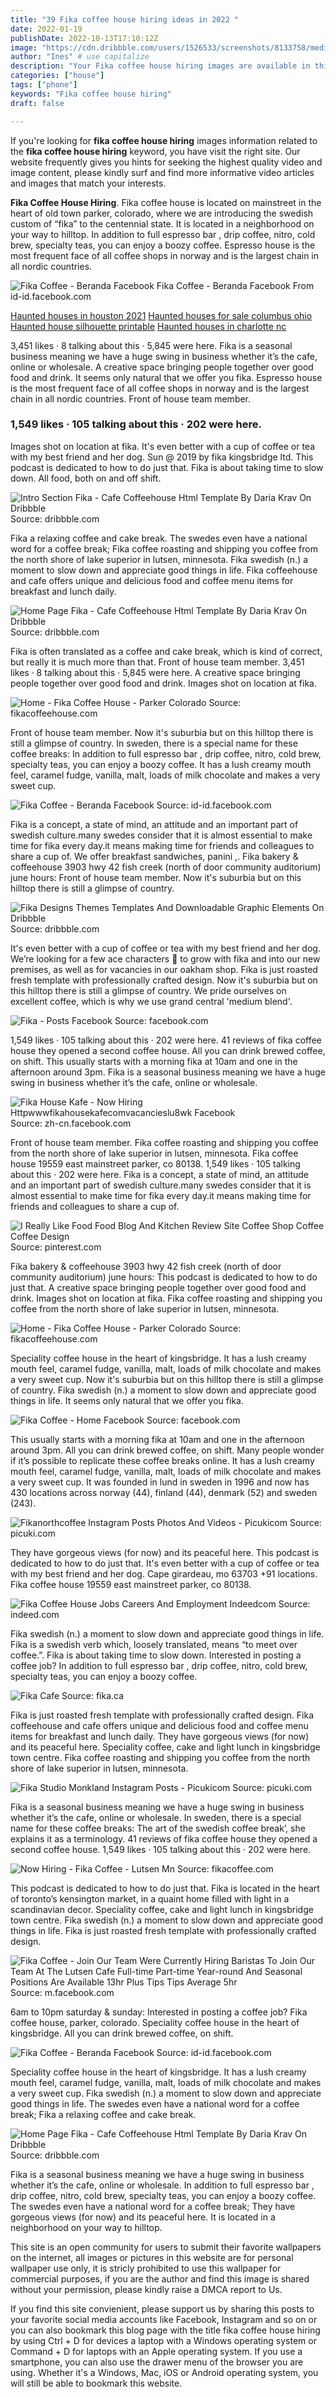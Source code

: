```yaml
---
title: "39 Fika coffee house hiring ideas in 2022 "
date: 2022-01-19
publishDate: 2022-10-13T17:10:12Z
image: "https://cdn.dribbble.com/users/1526533/screenshots/8133758/media/47153526da077e9e2a0847d4c7324db2.jpg?compress=1&amp;resize=400x300"
author: "Ines" # use capitalize
description: "Your Fika coffee house hiring images are available in this site. Fika coffee house hiring are a topic that is being searched for and liked by netizens now. You can Get the Fika coffee house hiring files here. Download all royalty-free images."
categories: ["house"]
tags: ["phone"]
keywords: "Fika coffee house hiring"
draft: false

---
```


If you're looking for **fika coffee house hiring** images information related to the **fika coffee house hiring** keyword, you have visit the right  site.  Our website frequently  gives you  hints  for seeking  the highest  quality video and image  content, please kindly surf and find more informative video articles and images  that match your interests.

**Fika Coffee House Hiring**. Fika coffee house is located on mainstreet in the heart of old town parker, colorado, where we are introducing the swedish custom of “fika” to the centennial state. It is located in a neighborhood on your way to hilltop. In addition to full espresso bar , drip coffee, nitro, cold brew, specialty teas, you can enjoy a boozy coffee. Espresso house is the most frequent face of all coffee shops in norway and is the largest chain in all nordic countries.

![Fika Coffee - Beranda Facebook](https://lookaside.fbsbx.com/lookaside/crawler/media/?media_id=3059386670827532 "Fika Coffee - Beranda Facebook")
Fika Coffee - Beranda Facebook From id-id.facebook.com

[Haunted houses in houston 2021](/haunted-houses-in-houston-2021/)
[Haunted houses for sale columbus ohio](/haunted-houses-for-sale-columbus-ohio/)
[Haunted house silhouette printable](/haunted-house-silhouette-printable/)
[Haunted houses in charlotte nc](/haunted-houses-in-charlotte-nc/)

3,451 likes · 8 talking about this · 5,845 were here. Fika is a seasonal business meaning we have a huge swing in business whether it’s the cafe, online or wholesale. A creative space bringing people together over good food and drink. It seems only natural that we offer you fika. Espresso house is the most frequent face of all coffee shops in norway and is the largest chain in all nordic countries. Front of house team member.

### 1,549 likes · 105 talking about this · 202 were here.

Images shot on location at fika. It&#039;s even better with a cup of coffee or tea with my best friend and her dog. Sun @ 2019 by fika kingsbridge ltd. This podcast is dedicated to how to do just that. Fika is about taking time to slow down. All food, both on and off shift.


![Intro Section Fika - Cafe Coffeehouse Html Template By Daria Krav On Dribbble](https://cdn.dribbble.com/users/1526533/screenshots/6736226/attachments/1438492/custom_preset_copy_3.jpg?compress=1&amp;resize=400x300 "Intro Section Fika - Cafe Coffeehouse Html Template By Daria Krav On Dribbble")
Source: dribbble.com

Fika a relaxing coffee and cake break. The swedes even have a national word for a coffee break; Fika coffee roasting and shipping you coffee from the north shore of lake superior in lutsen, minnesota. Fika swedish (n.) a moment to slow down and appreciate good things in life. Fika coffeehouse and cafe offers unique and delicious food and coffee menu items for breakfast and lunch daily.

![Home Page Fika - Cafe Coffeehouse Html Template By Daria Krav On Dribbble](https://cdn.dribbble.com/users/1526533/screenshots/6736268/custom_preset_copy_5_4x.jpg "Home Page Fika - Cafe Coffeehouse Html Template By Daria Krav On Dribbble")
Source: dribbble.com

Fika is often translated as a coffee and cake break, which is kind of correct, but really it is much more than that. Front of house team member. 3,451 likes · 8 talking about this · 5,845 were here. A creative space bringing people together over good food and drink. Images shot on location at fika.

![Home - Fika Coffee House - Parker Colorado](https://www.fikacoffeehouse.com/assets/images/webLogo.png "Home - Fika Coffee House - Parker Colorado")
Source: fikacoffeehouse.com

Front of house team member. Now it&#039;s suburbia but on this hilltop there is still a glimpse of country. In sweden, there is a special name for these coffee breaks: In addition to full espresso bar , drip coffee, nitro, cold brew, specialty teas, you can enjoy a boozy coffee. It has a lush creamy mouth feel, caramel fudge, vanilla, malt, loads of milk chocolate and makes a very sweet cup.

![Fika Coffee - Beranda Facebook](https://lookaside.fbsbx.com/lookaside/crawler/media/?media_id=3059386670827532 "Fika Coffee - Beranda Facebook")
Source: id-id.facebook.com

Fika is a concept, a state of mind, an attitude and an important part of swedish culture.many swedes consider that it is almost essential to make time for fika every day.it means making time for friends and colleagues to share a cup of. We offer breakfast sandwiches, panini ,. Fika bakery &amp; coffeehouse 3903 hwy 42 fish creek (north of door community auditorium) june hours: Front of house team member. Now it&#039;s suburbia but on this hilltop there is still a glimpse of country.

![Fika Designs Themes Templates And Downloadable Graphic Elements On Dribbble](https://cdn.dribbble.com/users/768199/screenshots/5054367/5a8a6993-3_copy_copy.jpg?compress=1&amp;resize=400x300 "Fika Designs Themes Templates And Downloadable Graphic Elements On Dribbble")
Source: dribbble.com

It&#039;s even better with a cup of coffee or tea with my best friend and her dog. We’re looking for a few ace characters 💯 to grow with fika and into our new premises, as well as for vacancies in our oakham shop. Fika is just roasted fresh template with professionally crafted design. Now it&#039;s suburbia but on this hilltop there is still a glimpse of country. We pride ourselves on excellent coffee, which is why we use grand central &#039;medium blend&#039;.

![Fika - Posts Facebook](https://lookaside.fbsbx.com/lookaside/crawler/media/?media_id=308710691092078 "Fika - Posts Facebook")
Source: facebook.com

1,549 likes · 105 talking about this · 202 were here. 41 reviews of fika coffee house they opened a second coffee house. All you can drink brewed coffee, on shift. This usually starts with a morning fika at 10am and one in the afternoon around 3pm. Fika is a seasonal business meaning we have a huge swing in business whether it’s the cafe, online or wholesale.

![Fika House Kafe - Now Hiring Httpwwwfikahousekafecomvacancieslu8wk Facebook](https://lookaside.fbsbx.com/lookaside/crawler/media/?media_id=1039991762709253 "Fika House Kafe - Now Hiring Httpwwwfikahousekafecomvacancieslu8wk Facebook")
Source: zh-cn.facebook.com

Front of house team member. Fika coffee roasting and shipping you coffee from the north shore of lake superior in lutsen, minnesota. Fika coffee house 19559 east mainstreet parker, co 80138. 1,549 likes · 105 talking about this · 202 were here. Fika is a concept, a state of mind, an attitude and an important part of swedish culture.many swedes consider that it is almost essential to make time for fika every day.it means making time for friends and colleagues to share a cup of.

![I Really Like Food Food Blog And Kitchen Review Site Coffee Shop Coffee Coffee Design](https://i.pinimg.com/originals/04/6d/40/046d409d5112f163c7e6a9390d6b211c.jpg "I Really Like Food Food Blog And Kitchen Review Site Coffee Shop Coffee Coffee Design")
Source: pinterest.com

Fika bakery &amp; coffeehouse 3903 hwy 42 fish creek (north of door community auditorium) june hours: This podcast is dedicated to how to do just that. A creative space bringing people together over good food and drink. Images shot on location at fika. Fika coffee roasting and shipping you coffee from the north shore of lake superior in lutsen, minnesota.

![Home - Fika Coffee House - Parker Colorado](https://www.fikacoffeehouse.com/assets/images/mainPic.jpg "Home - Fika Coffee House - Parker Colorado")
Source: fikacoffeehouse.com

Speciality coffee house in the heart of kingsbridge. It has a lush creamy mouth feel, caramel fudge, vanilla, malt, loads of milk chocolate and makes a very sweet cup. Now it&#039;s suburbia but on this hilltop there is still a glimpse of country. Fika swedish (n.) a moment to slow down and appreciate good things in life. It seems only natural that we offer you fika.

![Fika Coffee - Home Facebook](https://lookaside.fbsbx.com/lookaside/crawler/media/?media_id=1111167812316104 "Fika Coffee - Home Facebook")
Source: facebook.com

This usually starts with a morning fika at 10am and one in the afternoon around 3pm. All you can drink brewed coffee, on shift. Many people wonder if it’s possible to replicate these coffee breaks online. It has a lush creamy mouth feel, caramel fudge, vanilla, malt, loads of milk chocolate and makes a very sweet cup. It was founded in lund in sweden in 1996 and now has 430 locations across norway (44), finland (44), denmark (52) and sweden (243).

![Fikanorthcoffee Instagram Posts Photos And Videos - Picukicom](https://scontent-yyz1-1.cdninstagram.com/v/t51.2885-15/e35/54513457_2597947070279192_5746905263345311963_n.jpg?_nc_ht=scontent-yyz1-1.cdninstagram.com&amp;_nc_cat=108&amp;_nc_ohc=6sFyoxocVSkAX_jnE-9&amp;oh=ed7686647d0c959c2ecc3bd212a85d75&amp;oe=5E902C5A "Fikanorthcoffee Instagram Posts Photos And Videos - Picukicom")
Source: picuki.com

They have gorgeous views (for now) and its peaceful here. This podcast is dedicated to how to do just that. It&#039;s even better with a cup of coffee or tea with my best friend and her dog. Cape girardeau, mo 63703 +91 locations. Fika coffee house 19559 east mainstreet parker, co 80138.

![Fika Coffee House Jobs Careers And Employment Indeedcom](https://d3hbwax96mbv6t.cloudfront.net/cmp/_s/w/assets/placeholder-logo-128-ab7d0a.png "Fika Coffee House Jobs Careers And Employment Indeedcom")
Source: indeed.com

Fika swedish (n.) a moment to slow down and appreciate good things in life. Fika is a swedish verb which, loosely translated, means “to meet over coffee.”. Fika is about taking time to slow down. Interested in posting a coffee job? In addition to full espresso bar , drip coffee, nitro, cold brew, specialty teas, you can enjoy a boozy coffee.

![Fika Cafe](https://images.squarespace-cdn.com/content/v1/59382d0f8419c22045f22376/1582929849275-5EIMJ5NBSYEHFL9XKJ4B/fullsizeoutput_9079.jpg "Fika Cafe")
Source: fika.ca

Fika is just roasted fresh template with professionally crafted design. Fika coffeehouse and cafe offers unique and delicious food and coffee menu items for breakfast and lunch daily. They have gorgeous views (for now) and its peaceful here. Speciality coffee, cake and light lunch in kingsbridge town centre. Fika coffee roasting and shipping you coffee from the north shore of lake superior in lutsen, minnesota.

![Fika Studio Monkland Instagram Posts - Picukicom](https://scontent-yyz1-1.cdninstagram.com/v/t51.2885-15/e35/92399041_1332139710303497_7959114678098744565_n.jpg?_nc_ht=scontent-yyz1-1.cdninstagram.com&amp;_nc_cat=105&amp;_nc_ohc=g1OgdqF6SyAAX_l814p&amp;se=7&amp;tp=1&amp;oh=1a894890e3968d0a4aa51f7793d3074e&amp;oe=600EBCEA&amp;ig_cache_key=MjI5MDE3MjUxOTYxNTc1NTEwMg%3D%3D.2 "Fika Studio Monkland Instagram Posts - Picukicom")
Source: picuki.com

Fika is a seasonal business meaning we have a huge swing in business whether it’s the cafe, online or wholesale. In sweden, there is a special name for these coffee breaks: The art of the swedish coffee break’, she explains it as a terminology. 41 reviews of fika coffee house they opened a second coffee house. 1,549 likes · 105 talking about this · 202 were here.

![Now Hiring - Fika Coffee - Lutsen Mn](https://cdn.shopify.com/s/files/1/1288/6701/files/Fika_Nov2020-24-_1_2048x2048.jpg?v=1616429746 "Now Hiring - Fika Coffee - Lutsen Mn")
Source: fikacoffee.com

This podcast is dedicated to how to do just that. Fika is located in the heart of toronto’s kensington market, in a quaint home filled with light in a scandinavian decor. Speciality coffee, cake and light lunch in kingsbridge town centre. Fika swedish (n.) a moment to slow down and appreciate good things in life. Fika is just roasted fresh template with professionally crafted design.

![Fika Coffee - Join Our Team Were Currently Hiring Baristas To Join Our Team At The Lutsen Cafe Full-time Part-time Year-round And Seasonal Positions Are Available 13hr Plus Tips Tips Average 5hr](https://lookaside.fbsbx.com/lookaside/crawler/media/?media_id=3386567248109471 "Fika Coffee - Join Our Team Were Currently Hiring Baristas To Join Our Team At The Lutsen Cafe Full-time Part-time Year-round And Seasonal Positions Are Available 13hr Plus Tips Tips Average 5hr")
Source: m.facebook.com

6am to 10pm saturday &amp; sunday: Interested in posting a coffee job? Fika coffee house, parker, colorado. Speciality coffee house in the heart of kingsbridge. All you can drink brewed coffee, on shift.

![Fika Coffee - Beranda Facebook](https://lookaside.fbsbx.com/lookaside/crawler/media/?media_id=3605393559560171 "Fika Coffee - Beranda Facebook")
Source: id-id.facebook.com

Speciality coffee house in the heart of kingsbridge. It has a lush creamy mouth feel, caramel fudge, vanilla, malt, loads of milk chocolate and makes a very sweet cup. Fika swedish (n.) a moment to slow down and appreciate good things in life. The swedes even have a national word for a coffee break; Fika a relaxing coffee and cake break.

![Home Page Fika - Cafe Coffeehouse Html Template By Daria Krav On Dribbble](https://cdn.dribbble.com/users/1526533/screenshots/8133758/media/47153526da077e9e2a0847d4c7324db2.jpg?compress=1&amp;resize=400x300 "Home Page Fika - Cafe Coffeehouse Html Template By Daria Krav On Dribbble")
Source: dribbble.com

Fika is a seasonal business meaning we have a huge swing in business whether it’s the cafe, online or wholesale. In addition to full espresso bar , drip coffee, nitro, cold brew, specialty teas, you can enjoy a boozy coffee. The swedes even have a national word for a coffee break; They have gorgeous views (for now) and its peaceful here. It is located in a neighborhood on your way to hilltop.

This site is an open community for users to submit their favorite wallpapers on the internet, all images or pictures in this website are for personal wallpaper use only, it is stricly prohibited to use this wallpaper for commercial purposes, if you are the author and find this image is shared without your permission, please kindly raise a DMCA report to Us.

If you find this site convienient, please support us by sharing this posts to your favorite social media accounts like Facebook, Instagram and so on or you can also bookmark this blog page with the title fika coffee house hiring by using Ctrl + D for devices a laptop with a Windows operating system or Command + D for laptops with an Apple operating system. If you use a smartphone, you can also use the drawer menu of the browser you are using. Whether it's a Windows, Mac, iOS or Android operating system, you will still be able to bookmark this website.
